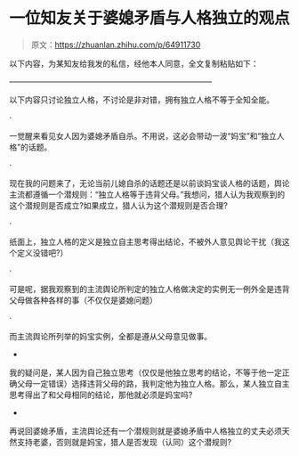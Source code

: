 # 一位知友关于婆媳矛盾与人格独立的观点

> 原文：<https://zhuanlan.zhihu.com/p/64911730>

以下内容，为某知友给我发的私信，经他本人同意，全文复制粘贴如下：

——————————————————————————

以下内容只讨论独立人格，不讨论是非对错，拥有独立人格不等于全知全能。

·

一觉醒来看见女人因为婆媳矛盾自杀。不用说，这必会带动一波“妈宝”和“独立人格”的话题。

·

现在我的问题来了，无论当前儿媳自杀的话题还是以前谈妈宝谈人格的话题，舆论主流都遵循一个潜规则：“独立人格等于违背父母。”我想问，猎人认为我观察到的这个潜规则是否成立?如果成立，猎人认为这个潜规则是否合理?

·

纸面上，独立人格的定义是独立自主思考得出结论，不被外人意见舆论干扰（我这个定义没错吧?）

·

可是呢，据我观察到的主流舆论所判定的独立人格做决定的实例无一例外全是违背父母做各种各样的事（不仅仅是婆媳问题）

·

而主流舆论所列举的妈宝实例，全都是遵从父母意见做事。

-

我的疑问是，某人因为自己独立思考（仅仅是他独立思考的结论，不等于他一定正确父母一定错误）选择违背父母的路，我判定他为独立人格。那么，某人独立自主思考得出了和父母相同的结论，那他就必须是妈宝吗?

-

再说回婆媳矛盾，主流舆论还有一个潜规则就是婆媳矛盾中人格独立的丈夫必须天然支持老婆，否则就是妈宝，猎人是否发现（认同）这个潜规则?